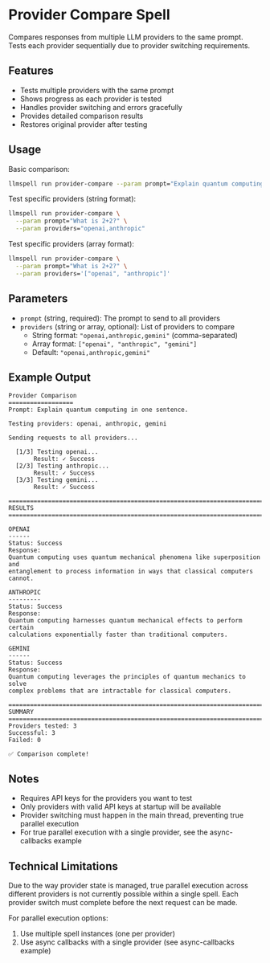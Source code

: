 # Provider Compare Spell

Compares responses from multiple LLM providers to the same prompt. Tests each provider sequentially due to provider switching requirements.

## Features

- Tests multiple providers with the same prompt
- Shows progress as each provider is tested
- Handles provider switching and errors gracefully
- Provides detailed comparison results
- Restores original provider after testing

## Usage

Basic comparison:
```bash
llmspell run provider-compare --param prompt="Explain quantum computing in one sentence."
```

Test specific providers (string format):
```bash
llmspell run provider-compare \
  --param prompt="What is 2+2?" \
  --param providers="openai,anthropic"
```

Test specific providers (array format):
```bash
llmspell run provider-compare \
  --param prompt="What is 2+2?" \
  --param providers='["openai", "anthropic"]'
```

## Parameters

- `prompt` (string, required): The prompt to send to all providers
- `providers` (string or array, optional): List of providers to compare
  - String format: `"openai,anthropic,gemini"` (comma-separated)
  - Array format: `["openai", "anthropic", "gemini"]`
  - Default: `"openai,anthropic,gemini"`

## Example Output

```
Provider Comparison
==================
Prompt: Explain quantum computing in one sentence.

Testing providers: openai, anthropic, gemini

Sending requests to all providers...

  [1/3] Testing openai...
       Result: ✓ Success
  [2/3] Testing anthropic...
       Result: ✓ Success
  [3/3] Testing gemini...
       Result: ✓ Success

================================================================================
RESULTS
================================================================================

OPENAI
------
Status: Success
Response:
Quantum computing uses quantum mechanical phenomena like superposition and 
entanglement to process information in ways that classical computers cannot.

ANTHROPIC
---------
Status: Success
Response:
Quantum computing harnesses quantum mechanical effects to perform certain 
calculations exponentially faster than traditional computers.

GEMINI
------
Status: Success
Response:
Quantum computing leverages the principles of quantum mechanics to solve 
complex problems that are intractable for classical computers.

================================================================================
SUMMARY
================================================================================
Providers tested: 3
Successful: 3
Failed: 0

✅ Comparison complete!
```

## Notes

- Requires API keys for the providers you want to test
- Only providers with valid API keys at startup will be available
- Provider switching must happen in the main thread, preventing true parallel execution
- For true parallel execution with a single provider, see the async-callbacks example

## Technical Limitations

Due to the way provider state is managed, true parallel execution across different providers is not currently possible within a single spell. Each provider switch must complete before the next request can be made. 

For parallel execution options:
1. Use multiple spell instances (one per provider)
2. Use async callbacks with a single provider (see async-callbacks example)